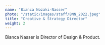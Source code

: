 ```yaml
---
name: "Bianca Nozaki-Nasser"
photo: "/static/images/staff/BNN_2022.jpeg"
title: "Creative & Strategy Director"
weight: 2
---
```

Bianca Nasser is Director of Design & Product.
